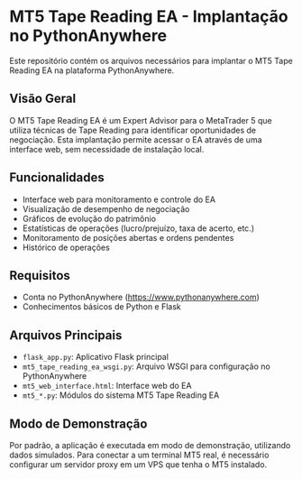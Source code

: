 # MT5 Tape Reading EA - Implantação no PythonAnywhere

Este repositório contém os arquivos necessários para implantar o MT5 Tape Reading EA na plataforma PythonAnywhere.

## Visão Geral

O MT5 Tape Reading EA é um Expert Advisor para o MetaTrader 5 que utiliza técnicas de Tape Reading para identificar oportunidades de negociação. Esta implantação permite acessar o EA através de uma interface web, sem necessidade de instalação local.

## Funcionalidades

- Interface web para monitoramento e controle do EA
- Visualização de desempenho de negociação
- Gráficos de evolução do patrimônio
- Estatísticas de operações (lucro/prejuízo, taxa de acerto, etc.)
- Monitoramento de posições abertas e ordens pendentes
- Histórico de operações

## Requisitos

- Conta no PythonAnywhere (https://www.pythonanywhere.com)
- Conhecimentos básicos de Python e Flask

## Arquivos Principais

- `flask_app.py`: Aplicativo Flask principal
- `mt5_tape_reading_ea_wsgi.py`: Arquivo WSGI para configuração no PythonAnywhere
- `mt5_web_interface.html`: Interface web do EA
- `mt5_*.py`: Módulos do sistema MT5 Tape Reading EA

## Modo de Demonstração

Por padrão, a aplicação é executada em modo de demonstração, utilizando dados simulados. Para conectar a um terminal MT5 real, é necessário configurar um servidor proxy em um VPS que tenha o MT5 instalado.
